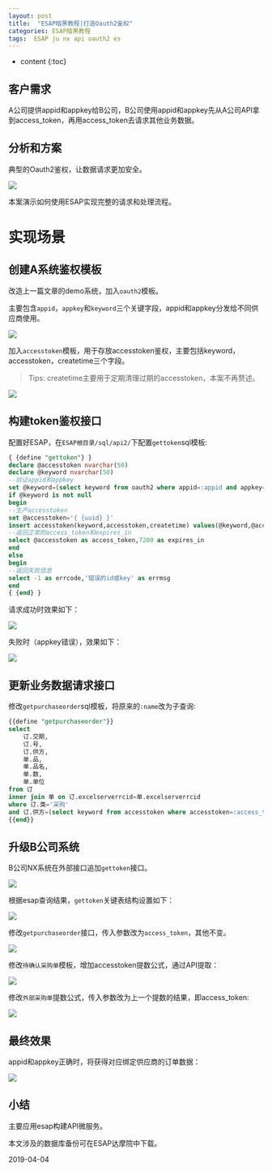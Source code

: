 ```yaml
---
layout: post
title:  "ESAP暗黑教程|打造Oauth2鉴权"
categories: ESAP暗黑教程
tags:  ESAP ju nx api oauth2 es
---
```


* content
{:toc}

## 客户需求
A公司提供appid和appkey给B公司，B公司使用appid和appkey先从A公司API拿到access_token，再用access_token去请求其他业务数据。

## 分析和方案
典型的Oauth2鉴权，让数据请求更加安全。

![](/img/esap6a-1.png)

本案演示如何使用ESAP实现完整的请求和处理流程。

# 实现场景

## 创建A系统鉴权模板

改造上一篇文章的demo系统，加入`oauth2`模板。

主要包含`appid`，`appkey`和`keyword`三个关键字段，appid和appkey分发给不同供应商使用。

![](/img/esap6a-2.png)

加入`accesstoken`模板，用于存放accesstoken鉴权，主要包括keyword，accesstoken，createtime三个字段。

> Tips: createtime主要用于定期清理过期的accesstoken，本案不再赘述。

![](/img/esap6a-3.png)

## 构建token鉴权接口

配置好ESAP，在`ESAP根目录/sql/api2/`下配置`gettoken`sql模板:

```sql
{ {define "gettoken"} }
declare @accesstoken nvarchar(50)
declare @keyword nvarchar(50)
--验证appid和appkey
set @keyword=(select keyword from oauth2 where appid=:appid and appkey=:appkey)
if @keyword is not null
begin
--生产accesstoken
set @accesstoken='{ {uuid} }'
insert accesstoken(keyword,accesstoken,createtime) values(@keyword,@accesstoken,getdate())
--返回正常的access_token和expires_in
select @accesstoken as access_token,7200 as expires_in
end
else
begin
--返回失败信息
select -1 as errcode,'错误的id或key' as errmsg
end
{ {end} }
```

请求成功时效果如下：

![](/img/esap6a-4.png)

失败时（appkey错误），效果如下：

![](/img/esap6a-5.png)

## 更新业务数据请求接口
修改`getpurchaseorder`sql模板，将原来的`:name`改为子查询:

```sql
{{define "getpurchaseorder"}}
select 
    订.交期,
    订.号,
    订.供方,
    单.品,
    单.品名,
    单.数,
    单.单位
from 订 
inner join 单 on 订.excelserverrcid=单.excelserverrcid
where 订.类='采购'
and 订.供方=(select keyword from accesstoken where accesstoken=:access_token)
{{end}}
```

## 升级B公司系统

B公司NX系统在外部接口追加`gettoken`接口。

![](/img/esap6a-6.png)

根据esap查询结果，`gettoken`关键表结构设置如下：

![](/img/esap6a-7.png)

修改`getpurchaseorder`接口，传入参数改为`access_token`，其他不变。

![](/img/esap6a-8.png)

修改`待确认采购单`模板，增加accesstoken提数公式，通过API提取：

![](/img/esap6a-9.png)

修改`外部采购单`提数公式，传入参数改为上一个提数的结果，即access_token:

![](/img/esap6a-10.png)

## 最终效果
appid和appkey正确时，将获得对应绑定供应商的订单数据：

![](/img/esap6a-11.png)

## 小结
主要应用esap构建API微服务。

本文涉及的数据库备份可在ESAP达摩院中下载。

2019-04-04